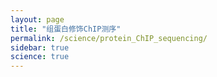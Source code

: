 ```yaml
---
layout: page
title: "组蛋白修饰ChIP测序"
permalink: /science/protein_ChIP_sequencing/
sidebar: true
science: true
---
```

